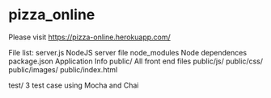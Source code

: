 # pizza_online

Please visit https://pizza-online.herokuapp.com/

File list:
server.js        NodeJS server file
node_modules     Node dependences
package.json     Application Info 
public/         All front end files
public/js/
public/css/
public/images/
public/index.html

test/            3 test case  using Mocha and Chai
